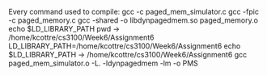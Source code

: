 Every command used to compile:
gcc -c paged_mem_simulator.c
gcc -fpic -c paged_memory.c
gcc -shared -o libdynpagedmem.so paged_memory.o
echo $LD_LIBRARY_PATH
pwd -> /home/kcottre/cs3100/Week6/Assignment6
LD_LIBRARY_PATH=/home/kcottre/cs3100/Week6/Assignment6
echo $LD_LIBRARY_PATH -> /home/kcottre/cs3100/Week6/Assignment6
gcc paged_mem_simulator.o -L. -ldynpagedmem -lm -o PMS